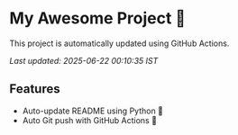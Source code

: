 # My Awesome Project 🚀

This project is automatically updated using GitHub Actions.

_Last updated: 2025-06-22 00:10:35 IST_

## Features
- Auto-update README using Python 🐍
- Auto Git push with GitHub Actions 🤖
